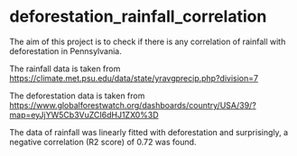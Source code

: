 # deforestation_rainfall_correlation
The aim of this project is to check if there is any correlation of rainfall with deforestation in Pennsylvania.

The rainfall data is taken from https://climate.met.psu.edu/data/state/yravgprecip.php?division=7

The deforestation data is taken from https://www.globalforestwatch.org/dashboards/country/USA/39/?map=eyJjYW5Cb3VuZCI6dHJ1ZX0%3D

The data of rainfall was linearly fitted with deforestation and surprisingly, a negative correlation (R2 score) of 0.72 was found.
